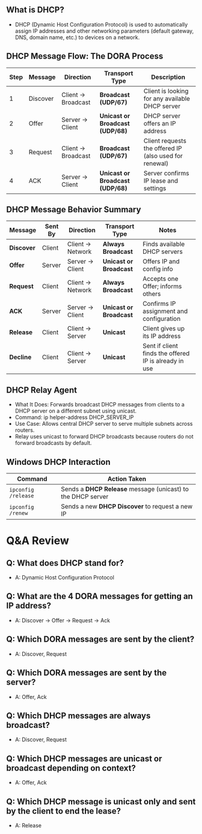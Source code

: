 ## What is DHCP?
- DHCP (Dynamic Host Configuration Protocol) is used to automatically assign IP addresses and other networking parameters (default gateway, DNS, domain name, etc.) to devices on a network.

## DHCP Message Flow: The DORA Process
| Step | Message  | Direction          | Transport Type                    | Description                                            |
| ---- | -------- | ------------------ | --------------------------------- | ------------------------------------------------------ |
| 1    | Discover | Client → Broadcast | **Broadcast (UDP/67)**            | Client is looking for any available DHCP server        |
| 2    | Offer    | Server → Client    | **Unicast or Broadcast (UDP/68)** | DHCP server offers an IP address                       |
| 3    | Request  | Client → Broadcast | **Broadcast (UDP/67)**            | Client requests the offered IP (also used for renewal) |
| 4    | ACK      | Server → Client    | **Unicast or Broadcast (UDP/68)** | Server confirms IP lease and settings                  |

## DHCP Message Behavior Summary
| Message      | Sent By | Direction        | Transport Type           | Notes                                                 |
| ------------ | ------- | ---------------- | ------------------------ | ----------------------------------------------------- |
| **Discover** | Client  | Client → Network | **Always Broadcast**     | Finds available DHCP servers                          |
| **Offer**    | Server  | Server → Client  | **Unicast or Broadcast** | Offers IP and config info                             |
| **Request**  | Client  | Client → Network | **Always Broadcast**     | Accepts one Offer; informs others                     |
| **ACK**      | Server  | Server → Client  | **Unicast or Broadcast** | Confirms IP assignment and configuration              |
| **Release**  | Client  | Client → Server  | **Unicast**              | Client gives up its IP address                        |
| **Decline**  | Client  | Client → Server  | **Unicast**              | Sent if client finds the offered IP is already in use |

## DHCP Relay Agent
- What It Does: Forwards broadcast DHCP messages from clients to a DHCP server on a different subnet using unicast.
- Command: ip helper-address DHCP_SERVER_IP
- Use Case: Allows central DHCP server to serve multiple subnets across routers.
- Relay uses unicast to forward DHCP broadcasts because routers do not forward broadcasts by default.

## Windows DHCP Interaction
| Command             | Action Taken                                                  |
| ------------------- | ------------------------------------------------------------- |
| `ipconfig /release` | Sends a **DHCP Release** message (unicast) to the DHCP server |
| `ipconfig /renew`   | Sends a new **DHCP Discover** to request a new IP             |

# Q&A Review

## Q: What does DHCP stand for?
- A: Dynamic Host Configuration Protocol

## Q: What are the 4 DORA messages for getting an IP address?
- A: Discover → Offer → Request → Ack

## Q: Which DORA messages are sent by the client?
- A: Discover, Request

## Q: Which DORA messages are sent by the server?
- A: Offer, Ack

## Q: Which DHCP messages are always broadcast?
- A: Discover, Request

## Q: Which DHCP messages are unicast or broadcast depending on context?
- A: Offer, Ack

## Q: Which DHCP message is unicast only and sent by the client to end the lease?
- A: Release



